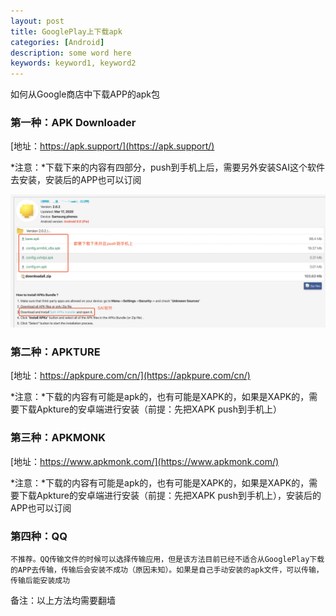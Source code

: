 ```yaml
---
layout: post
title: GooglePlay上下载apk
categories: [Android]
description: some word here
keywords: keyword1, keyword2
---
```


如何从Google商店中下载APP的apk包


### 第一种：APK Downloader

   [地址：https://apk.support/](https://apk.support/)

   *注意：*下载下来的内容有四部分，push到手机上后，需要另外安装SAI这个软件去安装，安装后的APP也可以订阅

   ![](/images/2020-03-28-1.png)

### 第二种：APKTURE

   [地址：https://apkpure.com/cn/](https://apkpure.com/cn/)

   *注意：*下载的内容有可能是apk的，也有可能是XAPK的，如果是XAPK的，需要下载Apkture的安卓端进行安装（前提：先把XAPK push到手机上）

### 第三种：APKMONK

   [地址：https://www.apkmonk.com/](https://www.apkmonk.com/)

   *注意：*下载的内容有可能是apk的，也有可能是XAPK的，如果是XAPK的，需要下载Apkture的安卓端进行安装（前提：先把XAPK push到手机上），安装后的APP也可以订阅

### 第四种：QQ

    不推荐。QQ传输文件的时候可以选择传输应用，但是该方法目前已经不适合从GooglePlay下载的APP去传输，传输后会安装不成功（原因未知）。如果是自己手动安装的apk文件，可以传输，传输后能安装成功


备注：以上方法均需要翻墙
